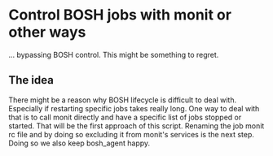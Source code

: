 # Control BOSH jobs with monit or other ways

... bypassing BOSH control. This might be something to regret.

## The idea

There might be a reason why BOSH lifecycle is difficult to deal with. Especially if restarting specific jobs takes really long.
One way to deal with that is to call monit directly and have a specific list of jobs stopped or started. That will be the first approach of this script.
Renaming the job monit rc file and by doing so excluding it from monit's services is the next step. Doing so we also keep bosh_agent happy.
